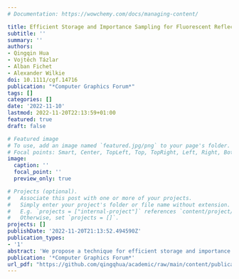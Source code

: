 ```yaml
---
# Documentation: https://wowchemy.com/docs/managing-content/

title: Efficient Storage and Importance Sampling for Fluorescent Reflectance
subtitle: ''
summary: ''
authors:
- Qingqin Hua
- Vojtěch Tázlar
- Alban Fichet
- Alexander Wilkie
doi: 10.1111/cgf.14716
publication: "*Computer Graphics Forum*"
tags: []
categories: []
date: '2022-11-10'
lastmod: 2022-11-20T22:13:59+01:00
featured: true
draft: false

# Featured image
# To use, add an image named `featured.jpg/png` to your page's folder.
# Focal points: Smart, Center, TopLeft, Top, TopRight, Left, Right, BottomLeft, Bottom, BottomRight.
image:
  caption: ''
  focal_point: ''
  preview_only: true

# Projects (optional).
#   Associate this post with one or more of your projects.
#   Simply enter your project's folder or file name without extension.
#   E.g. `projects = ["internal-project"]` references `content/project/deep-learning/index.md`.
#   Otherwise, set `projects = []`.
projects: []
publishDate: '2022-11-20T21:13:52.494590Z'
publication_types:
- '1'
abstract: 'We propose a technique for efficient storage and importance sampling of fluorescent spectral data. Fluorescence is fully described by a re-radiation matrix, which for a given input wavelength indicates how much energy is re-emitted at other wavelengths.However, such representation has a considerable memory footprint. To significantly reduce memory requirements, we proposethe use of Gaussian mixture models for the representation of re-radiation matrices. Instead of the full-resolution matrix, wework with a set of Gaussian parameters that also allow direct importance sampling. Furthermore, if accuracy is of concern,a re-radiation matrix can be used jointly with efficient importance sampling provided by the Gaussian mixture. In this paper,we present our pipeline for efficient storage of bispectral data and provide its extensive evaluation on a large set of bispectralmeasurements. We show that our method is robust and colour accurate even with its comparably minor memory requirementsand that it can be seamlessly integrated into a standard Monte Carlo path tracer.'
publication: '*Computer Graphics Forum*'
url_pdf: "https://github.com/qingqhua/academic/raw/main/content/publication/hua-2022-efficient/isfluo.pdf"
---
```

